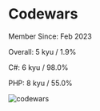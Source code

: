 # Codewars

Member Since: Feb 2023

Overall: 5 kyu / 1.9%

C#: 6 kyu / 98.0%

PHP: 8 kyu / 55.0%

![codewars](https://www.codewars.com/users/ansa-it/badges/large)
